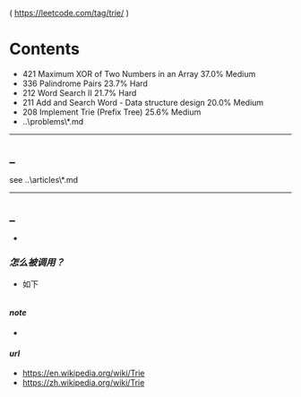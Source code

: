 ( https://leetcode.com/tag/trie/ )

# Contents
- 421	Maximum XOR of Two Numbers in an Array	37.0%	Medium
- 336	Palindrome Pairs	23.7%	Hard
- 212	Word Search II	21.7%	Hard
- 211	Add and Search Word - Data structure design	20.0%	Medium
- 208	Implement Trie (Prefix Tree)	25.6%	Medium
- ..\problems\\*.md

---
## <b>_</b>
see ..\articles\\*.md

---
## <b>_</b>
 - 

### *怎么被调用？*
 - 如下
```
```

#### *note*
 - 

#### *url*
 - https://en.wikipedia.org/wiki/Trie
 - https://zh.wikipedia.org/wiki/Trie
